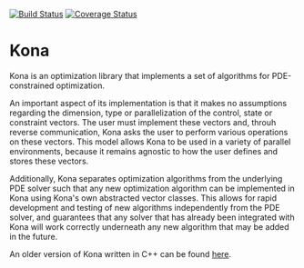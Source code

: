 [![Build Status](http://travis-ci.org/OptimalDesignLab/Kona.png?branch=master)](https://travis-ci.org/OptimalDesignLab/Kona)
[![Coverage Status](http://coveralls.io/repos/OptimalDesignLab/Kona/badge.png?branch=master)](https://coveralls.io/r/OptimalDesignLab/Kona?branch=master)

# Kona

Kona is an optimization library that implements a set of algorithms for 
PDE-constrained optimization.

An important aspect of its implementation is that it makes no assumptions 
regarding the dimension, type or parallelization of the control, state or 
constraint vectors. The user must implement these vectors and, throuh reverse 
communication, Kona asks the user to perform various operations on these 
vectors. This model allows Kona to be used in a variety of parallel 
environments, because it remains agnostic to how the user defines and stores 
these vectors.

Additionally, Kona separates optimization algorithms from the underlying PDE 
solver such that any new optimization algorithm can be implemented in Kona 
using Kona's own abstracted vector classes. This allows for rapid development 
and testing of new algorithms independently from the PDE solver, and 
guarantees that any solver that has already been integrated with Kona will 
work correctly underneath any new algorithm that may be added in the future.

An older version of Kona written in C++ can be found 
[here](https://bitbucket.org/odl/kona).